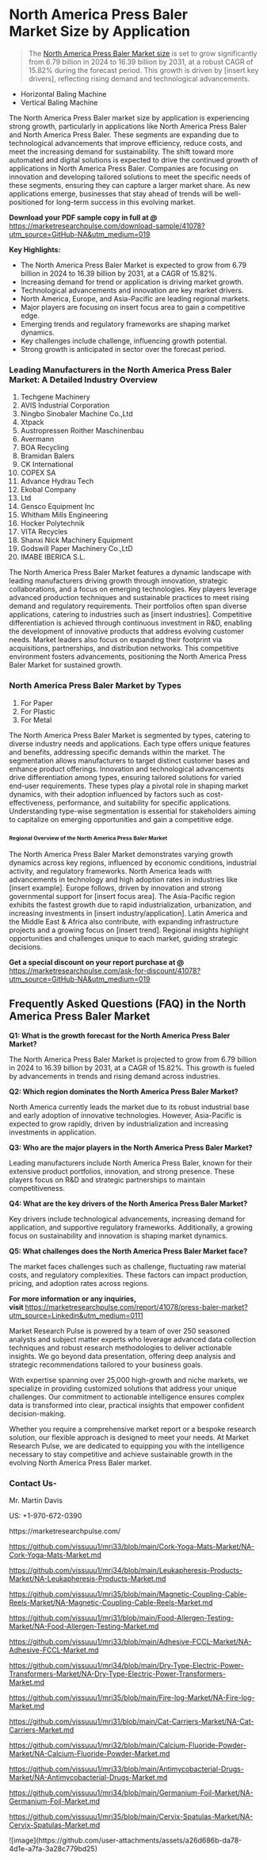 <h1>North America Press Baler Market&nbsp;Size by Application</h1><blockquote><p>The <a href="https://marketresearchpulse.com/download-sample/41078?utm_source=GitHub-NA&amp;utm_medium=019">North America Press Baler Market size</a> is set to grow significantly from 6.79 billion in 2024 to 16.39 billion by 2031, at a robust CAGR of 15.82% during the forecast period. This growth is driven by [insert key drivers], reflecting rising demand and technological advancements.</p></blockquote><ul><li>Horizontal Baling Machine <li> Vertical Baling Machine</li></ul><p>The North America Press Baler market size by application is experiencing strong growth, particularly in applications like North America Press Baler and North America Press Baler. These segments are expanding due to technological advancements that improve efficiency, reduce costs, and meet the increasing demand for sustainability. The shift toward more automated and digital solutions is expected to drive the continued growth of applications in North America Press Baler. Companies are focusing on innovation and developing tailored solutions to meet the specific needs of these segments, ensuring they can capture a larger market share. As new applications emerge, businesses that stay ahead of trends will be well-positioned for long-term success in this evolving market.</p><p><strong>Download your PDF sample copy in full at @ </strong><a href="https://marketresearchpulse.com/download-sample/41078?utm_source=GitHub-NA&amp;utm_medium=019">https://marketresearchpulse.com/download-sample/41078?utm_source=GitHub-NA&amp;utm_medium=019</a></p><p><strong>Key Highlights: </strong></p><ul><li>The North America Press Baler Market is expected to grow from 6.79 billion in 2024 to 16.39 billion by 2031, at a CAGR of 15.82%.</li><li>Increasing demand for trend or application is driving market growth.</li><li>Technological advancements and innovation are key market drivers.</li><li>North America, Europe, and Asia-Pacific are leading regional markets.</li><li>Major players are focusing on insert focus area to gain a competitive edge.</li><li>Emerging trends and regulatory frameworks are shaping market dynamics.</li><li>Key challenges include challenge, influencing growth potential.</li><li>Strong growth is anticipated in sector over the forecast period.</li></ul><h3>Leading Manufacturers in the North America Press Baler Market: A Detailed Industry Overview</h3><ol><li>Techgene Machinery</li><li>AVIS Industrial Corporation</li><li>Ningbo Sinobaler Machine Co.,Ltd</li><li>Xtpack</li><li>Austropressen Roither Maschinenbau</li><li>Avermann</li><li>BOA Recycling</li><li>Bramidan Balers</li><li>CK International</li><li>COPEX SA</li><li>Advance Hydrau Tech</li><li>Ekobal Company</li><li>Ltd</li><li>Gensco Equipment Inc</li><li>Whitham Mills Engineering</li><li>Hocker Polytechnik</li><li>VITA Recycles</li><li>Shanxi Nick Machinery Equipment</li><li>Godswill Paper Machinery Co.,LtD</li><li>IMABE IBERICA S.L.</li></ol><div class="flex max-w-full flex-col flex-grow"><div class="min-h-8 text-message flex w-full flex-col items-end gap-2 whitespace-normal break-words [.text-message+&amp;]:mt-5" dir="auto" data-message-author-role="assistant" data-message-id="fd8432e4-4910-450d-b182-61b7bfb0a01f" data-message-model-slug="gpt-4o"><div class="flex w-full flex-col gap-1 empty:hidden first:pt-[3px]"><div class="markdown prose w-full break-words dark:prose-invert light"><p>The North America Press Baler Market features a dynamic landscape with leading manufacturers driving growth through innovation, strategic collaborations, and a focus on emerging technologies. Key players leverage advanced production techniques and sustainable practices to meet rising demand and regulatory requirements. Their portfolios often span diverse applications, catering to industries such as [insert industries]. Competitive differentiation is achieved through continuous investment in R&amp;D, enabling the development of innovative products that address evolving customer needs. Market leaders also focus on expanding their footprint via acquisitions, partnerships, and distribution networks. This competitive environment fosters advancements, positioning the North America Press Baler Market for sustained growth.</p></div></div></div></div><h3>North America Press Baler Market by Types</h3><ol><li>For Paper <li> For Plastic <li> For Metal</li></ol><div class="flex max-w-full flex-col flex-grow"><div class="min-h-8 text-message flex w-full flex-col items-end gap-2 whitespace-normal break-words [.text-message+&amp;]:mt-5" dir="auto" data-message-author-role="assistant" data-message-id="084470be-0bb7-4664-bddf-5156b4f41249" data-message-model-slug="gpt-4o-mini"><div class="flex w-full flex-col gap-1 empty:hidden first:pt-[3px]"><div class="markdown prose w-full break-words dark:prose-invert light"><p>The North America Press Baler Market is segmented by types, catering to diverse industry needs and applications. Each type offers unique features and benefits, addressing specific demands within the market. The segmentation allows manufacturers to target distinct customer bases and enhance product offerings. Innovation and technological advancements drive differentiation among types, ensuring tailored solutions for varied end-user requirements. These types play a pivotal role in shaping market dynamics, with their adoption influenced by factors such as cost-effectiveness, performance, and suitability for specific applications. Understanding type-wise segmentation is essential for stakeholders aiming to capitalize on emerging opportunities and gain a competitive edge.</p></div></div></div></div><h3><span style="font-size: 11px;">Regional Overview of the North America Press Baler Market</span></h3><div class="flex max-w-full flex-col flex-grow"><div class="min-h-8 text-message flex w-full flex-col items-end gap-2 whitespace-normal break-words [.text-message+&amp;]:mt-5" dir="auto" data-message-author-role="assistant" data-message-id="e9038762-ce64-4e30-91c9-9bd413514231" data-message-model-slug="gpt-4o-mini"><div class="flex w-full flex-col gap-1 empty:hidden first:pt-[3px]"><div class="markdown prose w-full break-words dark:prose-invert light"><p>The North America Press Baler Market demonstrates varying growth dynamics across key regions, influenced by economic conditions, industrial activity, and regulatory frameworks. North America leads with advancements in technology and high adoption rates in industries like [insert example]. Europe follows, driven by innovation and strong governmental support for [insert focus area]. The Asia-Pacific region exhibits the fastest growth due to rapid industrialization, urbanization, and increasing investments in [insert industry/application]. Latin America and the Middle East &amp; Africa also contribute, with expanding infrastructure projects and a growing focus on [insert trend]. Regional insights highlight opportunities and challenges unique to each market, guiding strategic decisions.</p></div></div></div></div><p><strong>Get a special discount on your report purchase at @ </strong><a href="https://marketresearchpulse.com/ask-for-discount/41078?utm_source=GitHub-NA&amp;utm_medium=019">https://marketresearchpulse.com/ask-for-discount/41078?utm_source=GitHub-NA&amp;utm_medium=019</a></p><h2>Frequently Asked Questions (FAQ) in the North America Press Baler Market</h2><p><strong>Q1: What is the growth forecast for the North America Press Baler Market?</strong></p><p>The North America Press Baler Market is projected to grow from 6.79 billion in 2024 to 16.39 billion by 2031, at a CAGR of 15.82%. This growth is fueled by advancements in trends and rising demand across industries.</p><p><strong>Q2: Which region dominates the North America Press Baler Market?</strong></p><p>North America currently leads the market due to its robust industrial base and early adoption of innovative technologies. However, Asia-Pacific is expected to grow rapidly, driven by industrialization and increasing investments in application.</p><p><strong>Q3: Who are the major players in the North America Press Baler Market?</strong></p><p>Leading manufacturers include North America Press Baler, known for their extensive product portfolios, innovation, and strong presence. These players focus on R&amp;D and strategic partnerships to maintain competitiveness.</p><p><strong>Q4: What are the key drivers of the North America Press Baler Market?</strong></p><p>Key drivers include technological advancements, increasing demand for application, and supportive regulatory frameworks. Additionally, a growing focus on sustainability and innovation is shaping market dynamics.</p><p><strong>Q5: What challenges does the North America Press Baler Market face?</strong></p><p>The market faces challenges such as challenge, fluctuating raw material costs, and regulatory complexities. These factors can impact production, pricing, and adoption rates across regions.</p><p><strong>For more information or any inquiries, visit&nbsp;</strong><a href="https://marketresearchpulse.com/report/41078/press-baler-market?utm_source=Linkedin&utm_medium=0111">https://marketresearchpulse.com/report/41078/press-baler-market?utm_source=Linkedin&utm_medium=0111</a></p><p>Market Research Pulse is powered by a team of over 250 seasoned analysts and subject matter experts who leverage advanced data collection techniques and robust research methodologies to deliver actionable insights. We go beyond data presentation, offering deep analysis and strategic recommendations tailored to your business goals.</p><p>With expertise spanning over 25,000 high-growth and niche markets, we specialize in providing customized solutions that address your unique challenges. Our commitment to actionable intelligence ensures complex data is transformed into clear, practical insights that empower confident decision-making.</p><p>Whether you require a comprehensive market report or a bespoke research solution, our flexible approach is designed to meet your needs. At Market Research Pulse, we are dedicated to equipping you with the intelligence necessary to stay competitive and achieve sustainable growth in the evolving North America Press Baler market.</p><h3><strong>Contact Us-</strong></h3><p>Mr. Martin Davis</p><p>US: +1-970-672-0390</p><p>https://marketresearchpulse.com/</p><p><a href="https://github.com/vissuuu1/mri33/blob/main/Cork-Yoga-Mats-Market/NA-Cork-Yoga-Mats-Market.md">https://github.com/vissuuu1/mri33/blob/main/Cork-Yoga-Mats-Market/NA-Cork-Yoga-Mats-Market.md</a></p><p><a href="https://github.com/vissuuu1/mri34/blob/main/Leukapheresis-Products-Market/NA-Leukapheresis-Products-Market.md">https://github.com/vissuuu1/mri34/blob/main/Leukapheresis-Products-Market/NA-Leukapheresis-Products-Market.md</a></p><p><a href="https://github.com/vissuuu1/mri35/blob/main/Magnetic-Coupling-Cable-Reels-Market/NA-Magnetic-Coupling-Cable-Reels-Market.md">https://github.com/vissuuu1/mri35/blob/main/Magnetic-Coupling-Cable-Reels-Market/NA-Magnetic-Coupling-Cable-Reels-Market.md</a></p><p><a href="https://github.com/vissuuu1/mri31/blob/main/Food-Allergen-Testing-Market/NA-Food-Allergen-Testing-Market.md">https://github.com/vissuuu1/mri31/blob/main/Food-Allergen-Testing-Market/NA-Food-Allergen-Testing-Market.md</a></p><p><a href="https://github.com/vissuuu1/mri33/blob/main/Adhesive-FCCL-Market/NA-Adhesive-FCCL-Market.md">https://github.com/vissuuu1/mri33/blob/main/Adhesive-FCCL-Market/NA-Adhesive-FCCL-Market.md</a></p><p><a href="https://github.com/vissuuu1/mri34/blob/main/Dry-Type-Electric-Power-Transformers-Market/NA-Dry-Type-Electric-Power-Transformers-Market.md">https://github.com/vissuuu1/mri34/blob/main/Dry-Type-Electric-Power-Transformers-Market/NA-Dry-Type-Electric-Power-Transformers-Market.md</a></p><p><a href="https://github.com/vissuuu1/mri35/blob/main/Fire-log-Market/NA-Fire-log-Market.md">https://github.com/vissuuu1/mri35/blob/main/Fire-log-Market/NA-Fire-log-Market.md</a></p><p><a href="https://github.com/vissuuu1/mri31/blob/main/Cat-Carriers-Market/NA-Cat-Carriers-Market.md">https://github.com/vissuuu1/mri31/blob/main/Cat-Carriers-Market/NA-Cat-Carriers-Market.md</a></p><p><a href="https://github.com/vissuuu1/mri32/blob/main/Calcium-Fluoride-Powder-Market/NA-Calcium-Fluoride-Powder-Market.md">https://github.com/vissuuu1/mri32/blob/main/Calcium-Fluoride-Powder-Market/NA-Calcium-Fluoride-Powder-Market.md</a></p><p><a href="https://github.com/vissuuu1/mri33/blob/main/Antimycobacterial-Drugs-Market/NA-Antimycobacterial-Drugs-Market.md">https://github.com/vissuuu1/mri33/blob/main/Antimycobacterial-Drugs-Market/NA-Antimycobacterial-Drugs-Market.md</a></p><p><a href="https://github.com/vissuuu1/mri34/blob/main/Germanium-Foil-Market/NA-Germanium-Foil-Market.md">https://github.com/vissuuu1/mri34/blob/main/Germanium-Foil-Market/NA-Germanium-Foil-Market.md</a></p><p><a href="https://github.com/vissuuu1/mri35/blob/main/Cervix-Spatulas-Market/NA-Cervix-Spatulas-Market.md">https://github.com/vissuuu1/mri35/blob/main/Cervix-Spatulas-Market/NA-Cervix-Spatulas-Market.md</a></p>
![image](https://github.com/user-attachments/assets/a26d686b-da78-4d1e-a7fa-3a28c779bd25)
